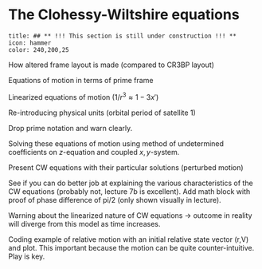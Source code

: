 # The Clohessy-Wiltshire equations
```ad-note
title: ## ** !!! This section is still under construction !!! **
icon: hammer
color: 240,200,25
```

<!-- Wakker section 9.1-9.2 -->

How altered frame layout is made (compared to CR3BP layout)

Equations of motion in terms of prime frame

Linearized equations of motion ($1/r^3 \approx 1-3x'$)

Re-introducing physical units (orbital period of satellite 1)

Drop prime notation and warn clearly.

Solving these equations of motion using method of undetermined coefficients on $z$-equation and coupled $x,y$-system.

Present CW equations with their particular solutions (perturbed motion)

See if you can do better job at explaining the various characteristics of the CW equations (probably not, lecture 7b is excellent). Add math block with proof of phase difference of pi/2 (only shown visually in lecture).

Warning about the linearized nature of CW equations -> outcome in reality will diverge from this model as time increases.

Coding example of relative motion with an initial relative state vector (r,V) and plot. This important because the motion can be quite counter-intuitive. Play is key.